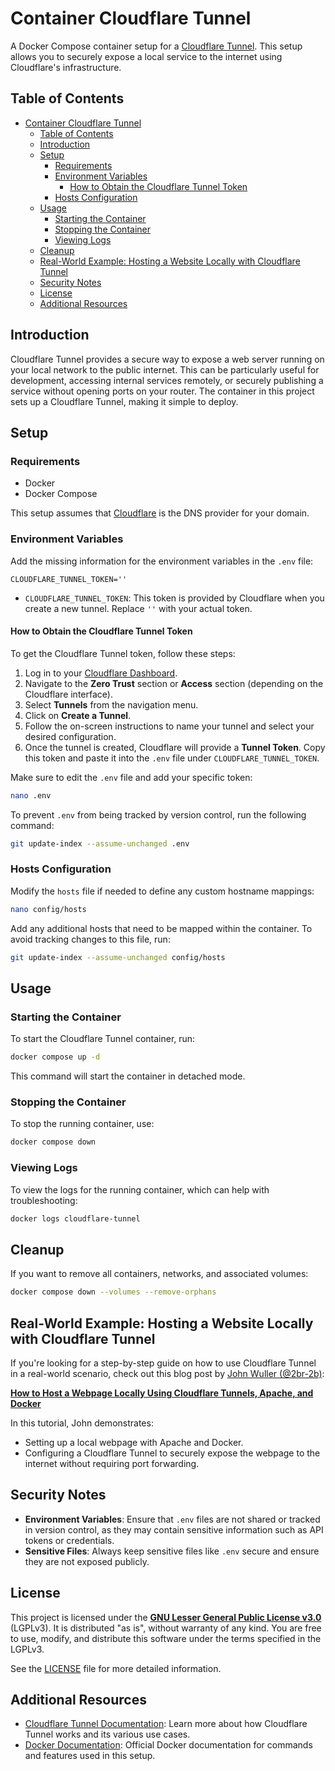 # Container Cloudflare Tunnel

A Docker Compose container setup for a [Cloudflare Tunnel](https://developers.cloudflare.com/cloudflare-one/connections/connect-apps/). This setup allows you to securely expose a local service to the internet using Cloudflare's infrastructure.

## Table of Contents

- [Container Cloudflare Tunnel](#container-cloudflare-tunnel)
  - [Table of Contents](#table-of-contents)
  - [Introduction](#introduction)
  - [Setup](#setup)
    - [Requirements](#requirements)
    - [Environment Variables](#environment-variables)
      - [How to Obtain the Cloudflare Tunnel Token](#how-to-obtain-the-cloudflare-tunnel-token)
    - [Hosts Configuration](#hosts-configuration)
  - [Usage](#usage)
    - [Starting the Container](#starting-the-container)
    - [Stopping the Container](#stopping-the-container)
    - [Viewing Logs](#viewing-logs)
  - [Cleanup](#cleanup)
  - [Real-World Example: Hosting a Website Locally with Cloudflare Tunnel](#real-world-example-hosting-a-website-locally-with-cloudflare-tunnel)
  - [Security Notes](#security-notes)
  - [License](#license)
  - [Additional Resources](#additional-resources)

## Introduction

Cloudflare Tunnel provides a secure way to expose a web server running on your local network to the public internet. This can be particularly useful for development, accessing internal services remotely, or securely publishing a service without opening ports on your router. The container in this project sets up a Cloudflare Tunnel, making it simple to deploy.

## Setup

### Requirements

- Docker
- Docker Compose

This setup assumes that [Cloudflare](https://www.cloudflare.com/) is the DNS provider for your domain.

### Environment Variables

Add the missing information for the environment variables in the `.env` file:

```env
CLOUDFLARE_TUNNEL_TOKEN=''
```

- `CLOUDFLARE_TUNNEL_TOKEN`: This token is provided by Cloudflare when you create a new tunnel. Replace `''` with your actual token.

#### How to Obtain the Cloudflare Tunnel Token

To get the Cloudflare Tunnel token, follow these steps:

1. Log in to your [Cloudflare Dashboard](https://dash.cloudflare.com/).
2. Navigate to the **Zero Trust** section or **Access** section (depending on the Cloudflare interface).
3. Select **Tunnels** from the navigation menu.
4. Click on **Create a Tunnel**.
5. Follow the on-screen instructions to name your tunnel and select your desired configuration.
6. Once the tunnel is created, Cloudflare will provide a **Tunnel Token**. Copy this token and paste it into the `.env` file under `CLOUDFLARE_TUNNEL_TOKEN`.

Make sure to edit the `.env` file and add your specific token:

```bash
nano .env
```

To prevent `.env` from being tracked by version control, run the following command:

```bash
git update-index --assume-unchanged .env
```

### Hosts Configuration

Modify the `hosts` file if needed to define any custom hostname mappings:

```bash
nano config/hosts
```

Add any additional hosts that need to be mapped within the container. To avoid tracking changes to this file, run:

```bash
git update-index --assume-unchanged config/hosts
```

## Usage

### Starting the Container

To start the Cloudflare Tunnel container, run:

```bash
docker compose up -d
```

This command will start the container in detached mode.

### Stopping the Container

To stop the running container, use:

```bash
docker compose down
```

### Viewing Logs

To view the logs for the running container, which can help with troubleshooting:

```bash
docker logs cloudflare-tunnel
```

## Cleanup

If you want to remove all containers, networks, and associated volumes:

```bash
docker compose down --volumes --remove-orphans
```

## Real-World Example: Hosting a Website Locally with Cloudflare Tunnel

If you're looking for a step-by-step guide on how to use Cloudflare Tunnel in a real-world scenario, check out this blog post by [John Wuller (@2br-2b)](https://github.com/2br-2b):

[**How to Host a Webpage Locally Using Cloudflare Tunnels, Apache, and Docker**](https://codegito.xyz/2024/12/01/cloudflare-apache-docker/)

In this tutorial, John demonstrates:

- Setting up a local webpage with Apache and Docker.
- Configuring a Cloudflare Tunnel to securely expose the webpage to the internet without requiring port forwarding.

## Security Notes

- **Environment Variables**: Ensure that `.env` files are not shared or tracked in version control, as they may contain sensitive information such as API tokens or credentials.
- **Sensitive Files**: Always keep sensitive files like `.env` secure and ensure they are not exposed publicly.

## License

This project is licensed under the [**GNU Lesser General Public License v3.0**](https://www.gnu.org/licenses/lgpl-3.0.html) (LGPLv3).
It is distributed "as is", without warranty of any kind.
You are free to use, modify, and distribute this software under the terms specified in the LGPLv3.

See the [LICENSE](./LICENSE) file for more detailed information.

## Additional Resources

- [Cloudflare Tunnel Documentation](https://developers.cloudflare.com/cloudflare-one/connections/connect-apps/): Learn more about how Cloudflare Tunnel works and its various use cases.
- [Docker Documentation](https://docs.docker.com/): Official Docker documentation for commands and features used in this setup.
